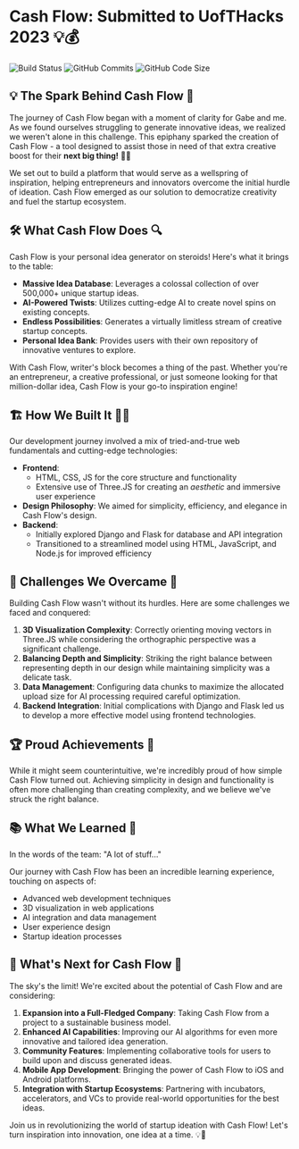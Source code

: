 # Cash Flow: Submitted to UofTHacks 2023 💡💰

![Build Status](https://img.shields.io/badge/build-passing-brightgreen)
![GitHub Commits](https://img.shields.io/github/commit-activity/m/shadielfares/HackingUofT)
![GitHub Code Size](https://img.shields.io/github/languages/code-size/shadielfares/HackingUofT)

## 💡 The Spark Behind Cash Flow 🌟

The journey of Cash Flow began with a moment of clarity for Gabe and me. As we found ourselves struggling to generate innovative ideas, we realized we weren't alone in this challenge. This epiphany sparked the creation of Cash Flow - a tool designed to assist those in need of that extra creative boost for their **next big thing!** 🚀💼

We set out to build a platform that would serve as a wellspring of inspiration, helping entrepreneurs and innovators overcome the initial hurdle of ideation. Cash Flow emerged as our solution to democratize creativity and fuel the startup ecosystem.

## 🛠️ What Cash Flow Does 🔍

Cash Flow is your personal idea generator on steroids! Here's what it brings to the table:

- **Massive Idea Database**: Leverages a colossal collection of over 500,000+ unique startup ideas.
- **AI-Powered Twists**: Utilizes cutting-edge AI to create novel spins on existing concepts.
- **Endless Possibilities**: Generates a virtually limitless stream of creative startup concepts.
- **Personal Idea Bank**: Provides users with their own repository of innovative ventures to explore.

With Cash Flow, writer's block becomes a thing of the past. Whether you're an entrepreneur, a creative professional, or just someone looking for that million-dollar idea, Cash Flow is your go-to inspiration engine!

## 🏗️ How We Built It 👨‍💻

Our development journey involved a mix of tried-and-true web fundamentals and cutting-edge technologies:

- **Frontend**: 
  - HTML, CSS, JS for the core structure and functionality
  - Extensive use of Three.JS for creating an *aesthetic* and immersive user experience
- **Design Philosophy**: We aimed for simplicity, efficiency, and elegance in Cash Flow's design.
- **Backend**:
  - Initially explored Django and Flask for database and API integration
  - Transitioned to a streamlined model using HTML, JavaScript, and Node.js for improved efficiency

## 🚧 Challenges We Overcame 💪

Building Cash Flow wasn't without its hurdles. Here are some challenges we faced and conquered:

1. **3D Visualization Complexity**: Correctly orienting moving vectors in Three.JS while considering the orthographic perspective was a significant challenge.
2. **Balancing Depth and Simplicity**: Striking the right balance between representing depth in our design while maintaining simplicity was a delicate task.
3. **Data Management**: Configuring data chunks to maximize the allocated upload size for AI processing required careful optimization.
4. **Backend Integration**: Initial complications with Django and Flask led us to develop a more effective model using frontend technologies.

## 🏆 Proud Achievements 🎉

While it might seem counterintuitive, we're incredibly proud of how simple Cash Flow turned out. Achieving simplicity in design and functionality is often more challenging than creating complexity, and we believe we've struck the right balance.

## 📚 What We Learned 🧠

In the words of the team: "A lot of stuff..." 

Our journey with Cash Flow has been an incredible learning experience, touching on aspects of:
- Advanced web development techniques
- 3D visualization in web applications
- AI integration and data management
- User experience design
- Startup ideation processes

## 🚀 What's Next for Cash Flow 💫

The sky's the limit! We're excited about the potential of Cash Flow and are considering:

1. **Expansion into a Full-Fledged Company**: Taking Cash Flow from a project to a sustainable business model.
2. **Enhanced AI Capabilities**: Improving our AI algorithms for even more innovative and tailored idea generation.
3. **Community Features**: Implementing collaborative tools for users to build upon and discuss generated ideas.
4. **Mobile App Development**: Bringing the power of Cash Flow to iOS and Android platforms.
5. **Integration with Startup Ecosystems**: Partnering with incubators, accelerators, and VCs to provide real-world opportunities for the best ideas.

Join us in revolutionizing the world of startup ideation with Cash Flow! Let's turn inspiration into innovation, one idea at a time. 💡🚀
